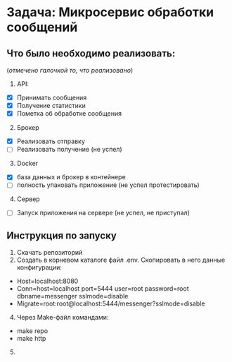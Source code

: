 # Задача: Микросервис обработки сообщений

## Что было необходимо реализовать:

(_отмечено галочкой то, что реализовано_)

1. API:
- [x]  Принимать сообщения
- [x]  Получение статистики
- [x]  Пометка об обработке сообщения

2. Брокер
- [x]   Реализовать отправку
- [ ]   Реализовать получение (не успел)

3. Docker
- [x]  база данных и брокер в контейнере
- [ ] полность упаковать приложение (не успел протестировать)

4. Cервер
- [ ] Запуск приложения на сервере (не успел, не приступал)

## Инструкция по запуску

1. Скачать репозиторий 
2. Создать в корневом каталоге файл .env. Скопировать в него данные конфигурации:
- Host=localhost:8080
-  Conn=host=localhost port=5444 user=root password=root dbname=messenger sslmode=disable
-  Migrate=root:root@localhost:5444/messenger?sslmode=disable
4. Через Make-файл командами:
- make repo
- make http
5. 